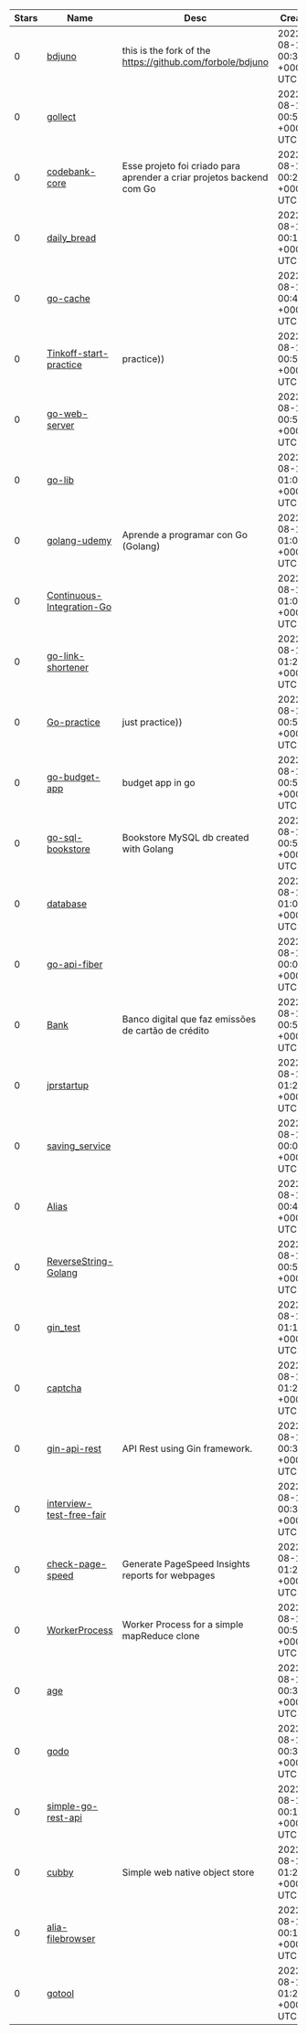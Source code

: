 | Stars | Name | Desc | Created | 
| ----- | ------- | ------------- | ------------- |
| 0 | [bdjuno](https://github.com/oppyfinance/bdjuno) | this is the fork of the https://github.com/forbole/bdjuno | 2022-08-17 00:31:53 +0000 UTC |
| 0 | [gollect](https://github.com/drako0812/gollect) |  | 2022-08-17 00:50:29 +0000 UTC |
| 0 | [codebank-core](https://github.com/levyhanunes/codebank-core) | Esse projeto foi criado para aprender a criar projetos backend com Go | 2022-08-17 00:21:33 +0000 UTC |
| 0 | [daily_bread](https://github.com/bab014/daily_bread) |  | 2022-08-17 00:19:29 +0000 UTC |
| 0 | [go-cache](https://github.com/patricmn/go-cache) |  | 2022-08-17 00:48:27 +0000 UTC |
| 0 | [Tinkoff-start-practice](https://github.com/Laugh1Tale/Tinkoff-start-practice) | practice)) | 2022-08-17 00:54:59 +0000 UTC |
| 0 | [go-web-server](https://github.com/tomassbo/go-web-server) |  | 2022-08-17 00:59:28 +0000 UTC |
| 0 | [go-lib](https://github.com/satoterin/go-lib) |  | 2022-08-17 01:08:26 +0000 UTC |
| 0 | [golang-udemy](https://github.com/jjrb3/golang-udemy) | Aprende a programar con Go (Golang) | 2022-08-17 01:09:28 +0000 UTC |
| 0 | [Continuous-Integration-Go](https://github.com/Snitrxm/Continuous-Integration-Go) |  | 2022-08-17 01:09:28 +0000 UTC |
| 0 | [go-link-shortener](https://github.com/rAndrade360/go-link-shortener) |  | 2022-08-17 01:24:37 +0000 UTC |
| 0 | [Go-practice](https://github.com/Laugh1Tale/Go-practice) | just practice)) | 2022-08-17 00:56:27 +0000 UTC |
| 0 | [go-budget-app](https://github.com/jvanpiccs/go-budget-app) | budget app in go | 2022-08-17 00:54:30 +0000 UTC |
| 0 | [go-sql-bookstore](https://github.com/hankpeeples/go-sql-bookstore) | Bookstore MySQL db created with Golang  | 2022-08-17 00:59:17 +0000 UTC |
| 0 | [database](https://github.com/ignacioMagno/database) |  | 2022-08-17 01:02:48 +0000 UTC |
| 0 | [go-api-fiber](https://github.com/dilanEspindola/go-api-fiber) |  | 2022-08-17 00:01:25 +0000 UTC |
| 0 | [Bank](https://github.com/raffashe/Bank) | Banco digital que faz emissões de cartão de crédito | 2022-08-17 00:57:13 +0000 UTC |
| 0 | [jprstartup](https://github.com/jupripratama/jprstartup) |  | 2022-08-17 01:20:23 +0000 UTC |
| 0 | [saving_service](https://github.com/whym9/saving_service) |  | 2022-08-17 00:00:33 +0000 UTC |
| 0 | [Alias](https://github.com/Emaisty/Alias) |  | 2022-08-17 00:41:36 +0000 UTC |
| 0 | [ReverseString-Golang](https://github.com/jkato23/ReverseString-Golang) |  | 2022-08-17 00:52:59 +0000 UTC |
| 0 | [gin_test](https://github.com/Keistar/gin_test) |  | 2022-08-17 01:17:25 +0000 UTC |
| 0 | [captcha](https://github.com/otyang/captcha) |  | 2022-08-17 01:27:04 +0000 UTC |
| 0 | [gin-api-rest](https://github.com/antoniocarlosmjr/gin-api-rest) | API Rest using Gin framework. | 2022-08-17 00:34:58 +0000 UTC |
| 0 | [interview-test-free-fair](https://github.com/jcsw/interview-test-free-fair) |  | 2022-08-17 00:34:45 +0000 UTC |
| 0 | [check-page-speed](https://github.com/derat/check-page-speed) | Generate PageSpeed Insights reports for webpages | 2022-08-17 01:25:06 +0000 UTC |
| 0 | [WorkerProcess](https://github.com/Saf1u/WorkerProcess) | Worker Process for a simple mapReduce clone | 2022-08-17 00:50:46 +0000 UTC |
| 0 | [age](https://github.com/qeaml/age) |  | 2022-08-17 00:30:09 +0000 UTC |
| 0 | [godo](https://github.com/jquepi/godo) |  | 2022-08-17 00:33:12 +0000 UTC |
| 0 | [simple-go-rest-api](https://github.com/rodrigoadao/simple-go-rest-api) |  | 2022-08-17 00:15:07 +0000 UTC |
| 0 | [cubby](https://github.com/jasonrdsouza/cubby) | Simple web native object store | 2022-08-17 01:29:55 +0000 UTC |
| 0 | [alia-filebrowser](https://github.com/cerolinx-alia/alia-filebrowser) |  | 2022-08-17 00:16:05 +0000 UTC |
| 0 | [gotool](https://github.com/cnlesscode/gotool) |  | 2022-08-17 01:29:39 +0000 UTC |

